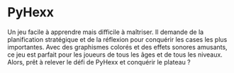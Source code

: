 # PyHexx
Un jeu facile à apprendre mais difficile à maîtriser. Il demande de la planification stratégique et de la réflexion pour conquérir les cases les plus importantes. Avec des graphismes colorés et des effets sonores amusants, ce jeu est parfait pour les joueurs de tous les âges et de tous les niveaux. Alors, prêt à relever le défi de PyHexx et conquérir le plateau ?
